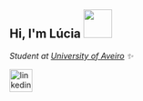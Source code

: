 <h2> Hi, I'm Lúcia <img src="https://media.giphy.com/media/WUlplcMpOCEmTGBtBW/giphy.gif" width="50"></h2>
<!--<img align='right' src="https://media.giphy.com/media/ieyl9zmCjO4b4t6qoY/giphy.gif" width="230">-->
<p><em>Student at <a href="http://www.ua.pt">University of Aveiro</a> ✨<!--<img src="https://media.giphy.com/media/fYSnHlufseco8Fh93Z/giphy.gif" width="30">--><!--</br>Developer Consultant at <a href="https://www.thoughtworks.com">ThoughtWorks</a><img src="https://media.giphy.com/media/WUlplcMpOCEmTGBtBW/giphy.gif" width="30"><img src="https://media.giphy.com/media/mGcNjsfWAjY5AEZNw6/giphy.gif" width="50"> -->
</em></p>

[<img src='https://cdn.jsdelivr.net/npm/simple-icons@3.0.1/icons/linkedin.svg' alt='linkedin' height='40'>](https://www.linkedin.com/in/lucia-mb-sousa////) 

